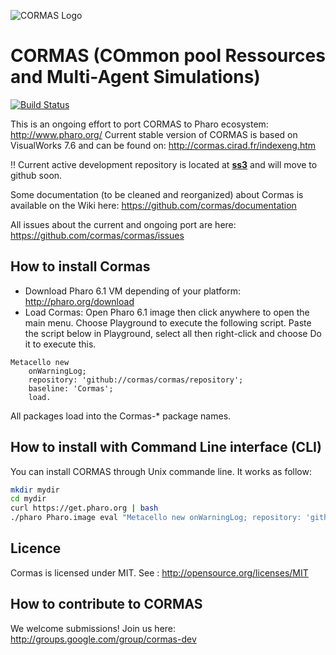 ![CORMAS Logo](http://cormas.cirad.fr/images/CormasLogoBig.png "CORMAS Logo")

# CORMAS (COmmon pool Ressources and Multi-Agent Simulations)
[![Build Status](https://travis-ci.org/cormas/cormas.svg?branch=master)](https://travis-ci.org/cormas/cormas)

This is an ongoing effort to port CORMAS to Pharo ecosystem: http://www.pharo.org/
Current stable version of CORMAS is based on VisualWorks 7.6 and can be found on: http://cormas.cirad.fr/indexeng.htm

:bangbang: Current active development repository is located at **[ss3](http://ss3.gemstone.com/ss/Cormas.html)** and will move to github soon.

Some documentation (to be cleaned and reorganized) about Cormas is available on the Wiki here: 
https://github.com/cormas/documentation

All issues about the current and ongoing port are here: https://github.com/cormas/cormas/issues

## How to install Cormas

* Download Pharo 6.1 VM depending of your platform: http://pharo.org/download
* Load Cormas: Open Pharo 6.1 image then click anywhere to open the main menu. Choose Playground to execute the following script. Paste the script below in Playground, select all then right-click and choose Do it to execute this.

```Smalltalk
Metacello new
	onWarningLog;
	repository: 'github://cormas/cormas/repository';
	baseline: 'Cormas';
	load.
```
All packages load into the Cormas-* package names.

## How to install with Command Line interface (CLI)

You can install CORMAS through Unix commande line. It works as follow: 

```bash
mkdir mydir
cd mydir
curl https://get.pharo.org | bash 
./pharo Pharo.image eval "Metacello new onWarningLog; repository: 'github://cormas/cormas/repository'; baseline: 'Cormas'; load"
```

## Licence

Cormas is licensed under MIT. See : http://opensource.org/licenses/MIT

## How to contribute to CORMAS

We welcome submissions! Join us here: http://groups.google.com/group/cormas-dev
